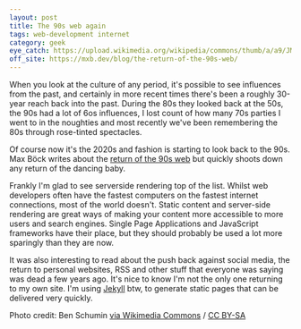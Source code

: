 ```yaml
---
layout: post
title: The 90s web again
tags: web-development internet
category: geek
eye_catch: https://upload.wikimedia.org/wikipedia/commons/thumb/a/a9/JMU_Maury_Hall_computer_lab.jpg/640px-JMU_Maury_Hall_computer_lab.jpg
off_site: https://mxb.dev/blog/the-return-of-the-90s-web/
---
```


When you look at the culture of any period, it's possible to see influences from the past, and certainly in more recent times there's been a roughly 30-year reach back into the past. During the 80s they looked back at the 50s, the 90s had a lot of 6os influences, I lost count of how many 70s parties I went to in the noughties and most recently we've been remembering the 80s through rose-tinted spectacles.

Of course now it's the 2020s and fashion is starting to look back to the 90s. Max Böck writes about the [return of the 90s web](https://mxb.dev/blog/the-return-of-the-90s-web/) but quickly shoots down any return of the dancing baby.

<!--more-->

Frankly I'm glad to see serverside rendering top of the list. Whilst web developers often have the fastest computers on the fastest internet connections, most of the world doesn't. Static content and server-side rendering are great ways of making your content more accessible to more users and search engines. Single Page Applications and JavaScript frameworks have their place, but they should probably be used a lot more sparingly than they are now.

It was also interesting to read about the push back against social media, the return to personal websites, RSS and other stuff that everyone was saying was dead a few years ago. It's nice to know I'm not the only one returning to my own site. I'm using [Jekyll](/search/?t=jekyll) btw, to generate static pages that can be delivered very quickly.

Photo credit: Ben Schumin [via Wikimedia Commons](https://commons.wikimedia.org/wiki/File:JMU_Maury_Hall_computer_lab.jpg) / [CC BY-SA](https://creativecommons.org/licenses/by-sa/3.0)